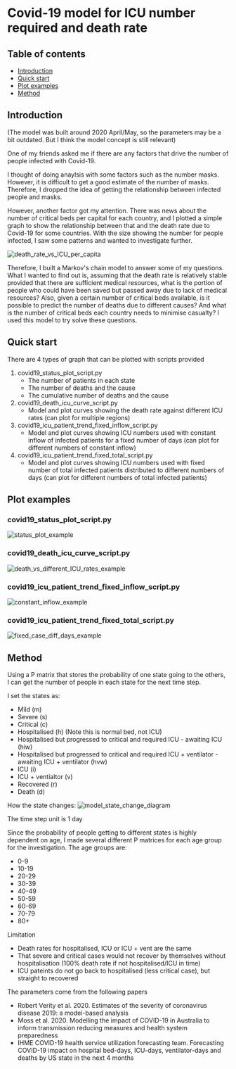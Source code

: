 # Covid-19 model for ICU number required and death rate 

## Table of contents

 * [Introduction](#Introduction)
 * [Quick start](#Quick-start)
 * [Plot examples](#Plot-examples)
 * [Method](#Method)


## Introduction
(The model was built around 2020 April/May, so the parameters may be a bit outdated. But I think the model concept is still relevant)

One of my friends asked me if there are any factors that drive the number of people infected with Covid-19.

I thought of doing anaylsis with some factors such as the number masks. However, it is difficult to get a good estimate of the number of masks. Therefore, I dropped the idea of getting the relationship between infected people and masks.

However, another factor got my attention. There was news about the number of critical beds per capital for each country, and I plotted a simple graph to show the relationship between that and the death rate due to Covid-19 for some countries. With the size showing the number for people infected, I saw some patterns and wanted to investigate further.

![death_rate_vs_ICU_per_capita](/fig_example/death_rate_per_1m_vs_icu.png)

Therefore, I built a Markov's chain model to answer some of my questions. What I wanted to find out is, assuming that the death rate is relatively stable provided that there are sufficient medical resources, what is the portion of people who could have been saved but passed away due to lack of medical resources? Also, given a certain number of critical beds available, is it possible to predict the number of deaths due to different causes? And what is the number of critical beds each country needs to minimise casualty? I used this model to try solve these questions.

## Quick start
There are 4 types of graph that can be plotted with scripts provided
1. covid19_status_plot_script.py
    - The number of patients in each state
    - The number of deaths and the cause 
    - The cumulative number of deaths and the cause 
2. covid19_death_icu_curve_script.py
    - Model and plot curves showing the death rate against different ICU rates (can plot for multiple regions)
3. covid19_icu_patient_trend_fixed_inflow_script.py
    - Model and plot curves showing ICU numbers used with constant inflow of infected patients for a fixed number of days (can plot for different numbers of constant inflow)
4. covid19_icu_patient_trend_fixed_total_script.py
    - Model and plot curves showing ICU numbers used with fixed number of total infected patients distributed to different numbers of days (can plot for different numbers of total infected patients)

## Plot examples
### covid19_status_plot_script.py
![status_plot_example](/fig_example/status_plot_lombardy.png)
### covid19_death_icu_curve_script.py
![death_vs_different_ICU_rates_example](/fig_example/death_rate_vs_icu_rate.png)
### covid19_icu_patient_trend_fixed_inflow_script.py
![constant_inflow_example](/fig_example/constant_inflow_case_wuhan.png)
### covid19_icu_patient_trend_fixed_total_script.py
![fixed_case_diff_days_example](/fig_example/fix_case_diff_days_nsw.png)
## Method
Using a P matrix that stores the probability of one state going to the others, I can get the number of people in each state for the next time step.

I set the states as:
- Mild (m)
- Severe (s)
- Critical (c)
- Hospitalised (h) (Note this is normal bed, not ICU)
- Hospitalised but progressed to critical and required ICU - awaiting ICU (hiw)
- Hospitalised but progressed to critical and required ICU + ventilator - awaiting ICU + ventilator (hvw)
- ICU (i)
- ICU + ventialtor (v)
- Recovered (r)
- Death (d)

How the state changes:
![model_state_change_diagram](/fig_example/state_diagram.PNG)

The time step unit is 1 day

Since the probability of people getting to different states is highly dependent on age, I made several different P matrices for each age group for the investigation. The age groups are:
- 0-9
- 10-19
- 20-29
- 30-39
- 40-49
- 50-59
- 60-69
- 70-79
- 80+

Limitation
- Death rates for hospitalised, ICU or ICU + vent are the same
- That severe and critical cases would not recover by themselves without hospitalisation (100% death rate if not hospitalised/ICU in time)
- ICU pateints do not go back to hospitalised (less critical case), but straight to recovered

The parameters come from the following papers 
- Robert Verity et al. 2020. Estimates of the severity of coronavirus disease 2019: a model-based analysis
- Moss et al. 2020. Modelling the impact of COVID-19 in Australia to inform transmission reducing measures and health system preparedness
- IHME COVID-19 health service utilization forecasting team. Forecasting COVID-19 impact on hospital bed-days, ICU-days, ventilator-days and deaths by US state in the next 4 months

